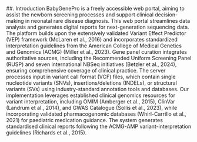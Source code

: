##. Introduction
BabyGenePro is a freely accessible web portal, aiming to assist the newborn screening processes and support clinical decision-making in neonatal rare disease diagnosis. This web portal streamlines data analysis and generates digital reports for next-generation sequencing data. The platform builds upon the extensively validated Variant Effect Predictor (VEP) framework (McLaren et al., 2016) and incorporates standardized interpretation guidelines from the American College of Medical Genetics and Genomics (ACMG) (Miller et al., 2023). Gene panel curation integrates authoritative sources, including the Recommended Uniform Screening Panel (RUSP) and seven international NBSeq initiatives (Betzler et al., 2024), ensuring comprehensive coverage of clinical practice. The server processes input in variant call format (VCF) files, which contain single nucleotide variants (SNVs), insertions/deletions (INDELs), or structural variants (SVs) using industry-standard annotation tools and databases. Our implementation leverages established clinical genomics resources for variant interpretation, including OMIM (Amberger et al., 2015), ClinVar (Landrum et al., 2014), and GWAS Catalogue (Sollis et al., 2023), while incorporating validated pharmacogenomic databases (Whirl-Carrillo et al., 2021) for paediatric medication guidance. The system generates standardised clinical reports following the ACMG-AMP variant-interpretation guidelines (Richards et al., 2015). 
